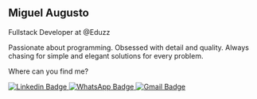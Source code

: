 ## Miguel Augusto

Fullstack Developer at @Eduzz

Passionate about programming. Obsessed with detail and quality. Always chasing for simple and elegant solutions for every problem.

Where can you find me?

<a href="https://www.linkedin.com/in/miguel-augusto/?locale=en_US" rel="nofollow">
  <img 
    src="https://img.shields.io/badge/LinkedIn-0077B5?style=for-the-badge&logo=linkedin&logoColor=white" 
    alt="Linkedin Badge" 
    style="max-width:100%;"
  />
</a>

<a href="https://api.whatsapp.com/send?phone=5511942580851" rel="nofollow">
  <img 
    src="https://img.shields.io/badge/WhatsApp-25D366?style=for-the-badge&logo=whatsapp&logoColor=white" 
    alt="WhatsApp Badge" 
    style="max-width:100%;"
  />
</a>

<a href="mailto:miguelauglcontato@gmail.com" rel="nofollow">
  <img 
    src="https://img.shields.io/badge/Gmail-D14836?style=for-the-badge&logo=gmail&logoColor=white" 
    alt="Gmail Badge" 
    style="max-width:100%;"
  />
</a>

<br>
<br>

